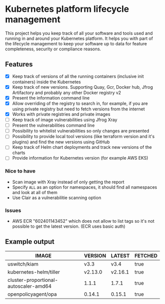 # Kubernetes platform lifecycle management

This project helps you keep track of all your software and tools used and running in and around your Kubernetes platform. It helps you with part of the lifecycle management to keep your software up to data for feature completeness, security or compliance reasons. 

## Features

- [x] Keep track of versions of all the running containers (inclusive init containers) inside the Kubernetes
- [x] Keep track of new versions. Supporting Quay, Gcr, Docker hub, Jfrog Artifactory and probably any other Docker registry v2
- [x] Present the information command line
- [x] Allow overriding of the registry to search in, for example, if you are using private registry but need to fetch versions from the internet
- [x] Works with private registries and private images
- [ ] Keep track of image vulnerabilities using Jfrog Xray
- [ ] Present the vulnerabilities command line
- [ ] Possibility to whitelist vulnerabilities so only changes are presented
- [ ] Possibility to provide local tool versions (like terraform version and it's plugins) and find the new versions using GitHub
- [ ] Keep track of Helm chart deployments and track new versions of the charts
- [ ] Provide information for Kubernetes version (for example AWS EKS)

### Nice to have

* Scan image with Xray instead of only getting the report
* Specify `ALL` as an option for namespaces, it should find all namespaces and look at all of them
* Use Clair as a vulnerabilitie scanning option

### Issues

* AWS ECR "602401143452" which does not allow to list tags so it's not possible to get the latest version. (ECR uses basic auth)

## Example output


|                 IMAGE                 | VERSION | LATEST  | FETCHED |
| --------------------------------------|---------|---------|---------|
| uswitch/kiam                          |  v3.3   |  v3.4   | true    |
| kubernetes-helm/tiller                | v2.13.0 | v2.16.1 | true    |
| cluster-proportional-autoscaler-amd64 |  1.1.1  |  1.7.1  | true    |
| openpolicyagent/opa                   | 0.14.1  | 0.15.1  | true    |
